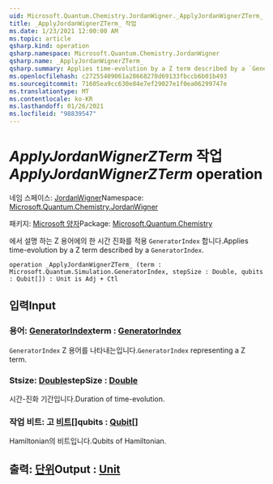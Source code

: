 ```yaml
---
uid: Microsoft.Quantum.Chemistry.JordanWigner._ApplyJordanWignerZTerm_
title: _ApplyJordanWignerZTerm_ 작업
ms.date: 1/23/2021 12:00:00 AM
ms.topic: article
qsharp.kind: operation
qsharp.namespace: Microsoft.Quantum.Chemistry.JordanWigner
qsharp.name: _ApplyJordanWignerZTerm_
qsharp.summary: Applies time-evolution by a Z term described by a `GeneratorIndex`.
ms.openlocfilehash: c27255409061a28668270d69133fbccb6b01b493
ms.sourcegitcommit: 71605ea9cc630e84e7ef29027e1f0ea06299747e
ms.translationtype: MT
ms.contentlocale: ko-KR
ms.lasthandoff: 01/26/2021
ms.locfileid: "98839547"
---
```

# <a name="_applyjordanwignerzterm_-operation"></a><span data-ttu-id="38eec-102">_ApplyJordanWignerZTerm_ 작업</span><span class="sxs-lookup"><span data-stu-id="38eec-102">_ApplyJordanWignerZTerm_ operation</span></span>

<span data-ttu-id="38eec-103">네임 스페이스: [JordanWigner](xref:Microsoft.Quantum.Chemistry.JordanWigner)</span><span class="sxs-lookup"><span data-stu-id="38eec-103">Namespace: [Microsoft.Quantum.Chemistry.JordanWigner](xref:Microsoft.Quantum.Chemistry.JordanWigner)</span></span>

<span data-ttu-id="38eec-104">패키지: [Microsoft 양자](https://nuget.org/packages/Microsoft.Quantum.Chemistry)</span><span class="sxs-lookup"><span data-stu-id="38eec-104">Package: [Microsoft.Quantum.Chemistry](https://nuget.org/packages/Microsoft.Quantum.Chemistry)</span></span>


<span data-ttu-id="38eec-105">에서 설명 하는 Z 용어에의 한 시간 진화를 적용 `GeneratorIndex` 합니다.</span><span class="sxs-lookup"><span data-stu-id="38eec-105">Applies time-evolution by a Z term described by a `GeneratorIndex`.</span></span>

```qsharp
operation _ApplyJordanWignerZTerm_ (term : Microsoft.Quantum.Simulation.GeneratorIndex, stepSize : Double, qubits : Qubit[]) : Unit is Adj + Ctl
```


## <a name="input"></a><span data-ttu-id="38eec-106">입력</span><span class="sxs-lookup"><span data-stu-id="38eec-106">Input</span></span>

### <a name="term--generatorindex"></a><span data-ttu-id="38eec-107">용어: [GeneratorIndex](xref:Microsoft.Quantum.Simulation.GeneratorIndex)</span><span class="sxs-lookup"><span data-stu-id="38eec-107">term : [GeneratorIndex](xref:Microsoft.Quantum.Simulation.GeneratorIndex)</span></span>

<span data-ttu-id="38eec-108">`GeneratorIndex` Z 용어를 나타내는입니다.</span><span class="sxs-lookup"><span data-stu-id="38eec-108">`GeneratorIndex` representing a Z term.</span></span>


### <a name="stepsize--double"></a><span data-ttu-id="38eec-109">Stsize: [Double](xref:microsoft.quantum.lang-ref.double)</span><span class="sxs-lookup"><span data-stu-id="38eec-109">stepSize : [Double](xref:microsoft.quantum.lang-ref.double)</span></span>

<span data-ttu-id="38eec-110">시간-진화 기간입니다.</span><span class="sxs-lookup"><span data-stu-id="38eec-110">Duration of time-evolution.</span></span>


### <a name="qubits--qubit"></a><span data-ttu-id="38eec-111">작업 비트: 고 [비트](xref:microsoft.quantum.lang-ref.qubit)[]</span><span class="sxs-lookup"><span data-stu-id="38eec-111">qubits : [Qubit](xref:microsoft.quantum.lang-ref.qubit)[]</span></span>

<span data-ttu-id="38eec-112">Hamiltonian의 비트입니다.</span><span class="sxs-lookup"><span data-stu-id="38eec-112">Qubits of Hamiltonian.</span></span>



## <a name="output--unit"></a><span data-ttu-id="38eec-113">출력: [단위](xref:microsoft.quantum.lang-ref.unit)</span><span class="sxs-lookup"><span data-stu-id="38eec-113">Output : [Unit](xref:microsoft.quantum.lang-ref.unit)</span></span>

